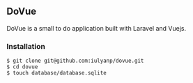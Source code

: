 ## DoVue

DoVue is a small to do application built with Laravel and Vuejs.

### Installation

```
$ git clone git@github.com:iulyanp/dovue.git
$ cd dovue
$ touch database/database.sqlite
```
